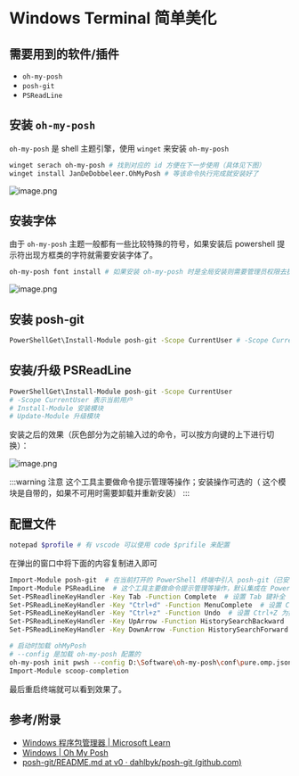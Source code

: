 # Windows Terminal 简单美化

## 需要用到的软件/插件

-   `oh-my-posh`
-   `posh-git`
-   `PSReadLine`

## 安装 `oh-my-posh`

`oh-my-posh` 是 shell 主题引擎，使用 `winget` 来安装 `oh-my-posh`

```bash
winget serach oh-my-posh # 找到对应的 id 方便在下一步使用（具体见下图）
winget install JanDeDobbeleer.OhMyPosh # 等该命令执行完成就安装好了
```

![image.png](/images/other/terminal-config/1.png)

## 安装字体

由于 `oh-my-posh` 主题一般都有一些比较特殊的符号，如果安装后 powershell 提示符出现方框类的字符就需要安装字体了。

```bash
oh-my-posh font install # 如果安装 oh-my-posh 时是全局安装则需要管理员权限去执行这条命令
```

![image.png](/images/other/terminal-config/2.png)

## 安装 posh-git

```bash
PowerShellGet\Install-Module posh-git -Scope CurrentUser # -Scope CurrentUser 表示当前用户
```

## 安装/升级 PSReadLine

```bash
PowerShellGet\Install-Module posh-git -Scope CurrentUser
# -Scope CurrentUser 表示当前用户
# Install-Module 安装模块
# Update-Module 升级模块
```

安装之后的效果（灰色部分为之前输入过的命令，可以按方向键的上下进行切换）：

![image.png](/images/other/terminal-config/3.png)

:::warning 注意
这个工具主要做命令提示管理等操作；安装操作可选的（ 这个模块是自带的，如果不可用时需要卸载并重新安装）
:::

## 配置文件

```bash
notepad $profile # 有 vscode 可以使用 code $prifile 来配置
```

在弹出的窗口中将下面的内容复制进入即可

```bash
Import-Module posh-git  # 在当前打开的 PowerShell 终端中引入 posh-git（已安装，这里只是引入）
Import-Module PSReadLine  # 这个工具主要做命令提示管理等操作，默认集成在 PowerShell 中，不需要安装
Set-PSReadlineKeyHandler -Key Tab -Function Complete  # 设置 Tab 键补全
Set-PSReadLineKeyHandler -Key "Ctrl+d" -Function MenuComplete  # 设置 Ctrl+D 为菜单补全和 Intellisense
Set-PSReadLineKeyHandler -Key "Ctrl+z" -Function Undo  # 设置 Ctrl+Z 为撤销
Set-PSReadLineKeyHandler -Key UpArrow -Function HistorySearchBackward  # 设置向上键为后向搜索历史记录
Set-PSReadLineKeyHandler -Key DownArrow -Function HistorySearchForward  # 设置向下键为前向搜索历史记录

# 启动时加载 ohMyPosh
# --config 是加载 oh-my-posh 配置的
oh-my-posh init pwsh --config D:\Software\oh-my-posh\conf\pure.omp.json | Invoke-Expression
Import-Module scoop-completion
```

最后重启终端就可以看到效果了。

## 参考/附录

-   [Windows 程序包管理器 | Microsoft Learn](https://learn.microsoft.com/zh-cn/windows/package-manager/)
-   [Windows | Oh My Posh](https://ohmyposh.dev/docs/installation/windows)
-   [posh-git/README.md at v0 · dahlbyk/posh-git (github.com)](https://github.com/dahlbyk/posh-git/blob/v0/README.md)
